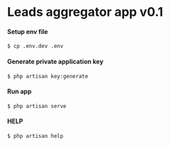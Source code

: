 # Leads aggregator app v0.1

#### Setup env file
````
$ cp .env.dev .env
````
#### Generate private application key
````
$ php artisan key:generate
````

#### Run app
````
$ php artisan serve
````
#### HELP
````
$ php artisan help
